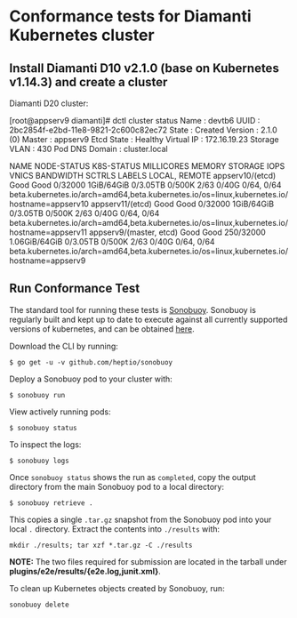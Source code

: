 # Conformance tests for Diamanti Kubernetes cluster

## Install Diamanti D10 v2.1.0 (base on Kubernetes v1.14.3) and create a cluster


Diamanti D20 cluster:

[root@appserv9 diamanti]# dctl cluster status
Name           	: devtb6
UUID           	: 2bc2854f-e2bd-11e8-9821-2c600c82ec72
State          	: Created
Version        	: 2.1.0 (0)
Master         	: appserv9
Etcd State     	: Healthy
Virtual IP     	: 172.16.19.23
Storage VLAN   	: 430
Pod DNS Domain	: cluster.local

NAME                      NODE-STATUS   K8S-STATUS   MILLICORES   MEMORY          STORAGE    IOPS      VNICS     BANDWIDTH   SCTRLS          LABELS
                                                                                                                             LOCAL, REMOTE
appserv10/(etcd)          Good          Good         0/32000      1GiB/64GiB      0/3.05TB   0/500K    2/63      0/40G       0/64, 0/64      beta.kubernetes.io/arch=amd64,beta.kubernetes.io/os=linux,kubernetes.io/hostname=appserv10
appserv11/(etcd)          Good          Good         0/32000      1GiB/64GiB      0/3.05TB   0/500K    2/63      0/40G       0/64, 0/64      beta.kubernetes.io/arch=amd64,beta.kubernetes.io/os=linux,kubernetes.io/hostname=appserv11
appserv9/(master, etcd)   Good          Good         250/32000    1.06GiB/64GiB   0/3.05TB   0/500K    2/63      0/40G       0/64, 0/64      beta.kubernetes.io/arch=amd64,beta.kubernetes.io/os=linux,kubernetes.io/hostname=appserv9



## Run Conformance Test

The standard tool for running these tests is
[Sonobuoy](https://github.com/heptio/sonobuoy).  Sonobuoy is
regularly built and kept up to date to execute against all
currently supported versions of kubernetes, and can be obtained [here](https://github.com/heptio/sonobuoy/releases).

Download the CLI by running:

```
$ go get -u -v github.com/heptio/sonobuoy
```

Deploy a Sonobuoy pod to your cluster with:

```
$ sonobuoy run
```

View actively running pods:

```
$ sonobuoy status
```


To inspect the logs:

```
$ sonobuoy logs
```

Once `sonobuoy status` shows the run as `completed`, copy the output directory from the main Sonobuoy pod to
a local directory:

```
$ sonobuoy retrieve .
```

This copies a single `.tar.gz` snapshot from the Sonobuoy pod into your local
`.` directory. Extract the contents into `./results` with:

```
mkdir ./results; tar xzf *.tar.gz -C ./results
```

**NOTE:** The two files required for submission are located in the tarball under **plugins/e2e/results/{e2e.log,junit.xml}**.

To clean up Kubernetes objects created by Sonobuoy, run:

```
sonobuoy delete
```

